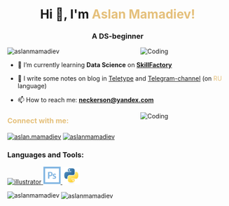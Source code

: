 <h1 align="center">Hi 👋, I'm <font style="color:#e5c07b;">Aslan Mamadiev!</font></h1>
<h3 align="center">A DS-beginner</h3>

<img align="right" alt="Coding" width="200" src="https://media.giphy.com/media/qEqiI3Oq7vBkoE236M/giphy.gif">

<p align="left"> <img src="https://komarev.com/ghpvc/?username=aslanmamadiev&label=Profile%20views&color=0e75b6&style=flat" alt="aslanmamadiev" /> </p>

- 🌱 I’m currently learning **Data Science** on **[SkillFactory](https://skillfactory.ru/data-scientist-pro)**

- 📝 I write some notes on blog in [Teletype](https://teletype.in/@aslan.mamadiev) and [Telegram-channel](https://aslan_mamadiev.t.me) (on <font style="color:#e5c07b;">RU</font> language)

- 📫 How to reach me: **neckerson@yandex.com**

<img align="right" alt="Coding" width="200" src="https://media.giphy.com/media/jVqYgn09W8FHEf0BBS/giphy.gif">

<h3 style="color:#e5c07b;" align="left">Connect with me:</h3>
<p align="left">
<a href="https://instagram.com/aslan.mamadiev" target="blank"><img align="center" src="https://raw.githubusercontent.com/rahuldkjain/github-profile-readme-generator/master/src/images/icons/Social/instagram.svg" alt="aslan.mamadiev" height="30" width="40" /></a>
<a href="https://aslanmamadiev.t.me" target="blank"><img align="center" src="https://img.icons8.com/color/344/telegram-app--v1.png" alt="aslanmamadiev" height="40" width="40" /></a>
</p>

<h3 align="left">Languages and Tools:</h3>
<p align="left"> <a href="https://www.adobe.com/in/products/illustrator.html" target="_blank" rel="noreferrer"> <img src="https://www.vectorlogo.zone/logos/adobe_illustrator/adobe_illustrator-icon.svg" alt="illustrator" width="40" height="40"/> </a> <a href="https://www.photoshop.com/en" target="_blank" rel="noreferrer"> <img src="https://raw.githubusercontent.com/devicons/devicon/master/icons/photoshop/photoshop-line.svg" alt="photoshop" width="40" height="40"/> </a> <a href="https://www.python.org" target="_blank" rel="noreferrer"> <img src="https://raw.githubusercontent.com/devicons/devicon/master/icons/python/python-original.svg" alt="python" width="40" height="40"/> </a> </p>

<p><img align="left" src="https://github-readme-stats.vercel.app/api/top-langs?username=aslanmamadiev&show_icons=true&theme=onedark&hide_border=true&locale=en&layout=compact" alt="aslanmamadiev" /></p>

<p>&nbsp;<img align="center" src="https://github-readme-stats.vercel.app/api?username=aslanmamadiev&show_icons=true&theme=onedark&bg_color=282c34&hide_border=true&locale=en" alt="aslanmamadiev" /></p>
